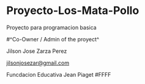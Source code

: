 # Proyecto-Los-Mata-Pollo
Proyecto para programacion basica

#^Co-Owner / Admin of the proyect^

Jilson Jose Zarza Perez

jilsonjosezar@gmail.com

Funcdacion Educativa Jean Piaget
#FFFF
